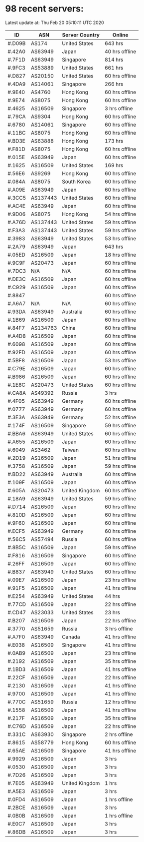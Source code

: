 # 98 recent servers:

Latest update at: Thu Feb 20 05:10:11 UTC 2020

| ID | ASN | Server Country | Online |
| -- | --- | -------------- | ------ |
| #.D09B | AS174 | United States | 643 hrs |
| #.42A0 | AS63949 | Japan | 40 hrs offline |
| #.7F1D | AS63949 | Singapore | 814 hrs |
| #.9FC3 | AS53889 | United States | 661 hrs |
| #.D827 | AS20150 | United States | 60 hrs offline |
| #.4DA9 | AS14061 | Singapore | 266 hrs |
| #.9E40 | AS4760 | Hong Kong | 60 hrs offline |
| #.9E74 | AS8075 | Hong Kong | 60 hrs offline |
| #.4625 | AS16509 | Singapore | 3 hrs offline |
| #.79CA | AS9304 | Hong Kong | 60 hrs offline |
| #.6780 | AS14061 | Singapore | 60 hrs offline |
| #.11BC | AS8075 | Hong Kong | 60 hrs offline |
| #.BD3E | AS63888 | Hong Kong | 173 hrs |
| #.F81D | AS8075 | Hong Kong | 60 hrs offline |
| #.015E | AS63949 | Japan | 60 hrs offline |
| #.1625 | AS16509 | United States | 169 hrs |
| #.56E6 | AS9269 | Hong Kong | 60 hrs offline |
| #.084A | AS8075 | South Korea | 60 hrs offline |
| #.A09E | AS63949 | Japan | 60 hrs offline |
| #.3CC5 | AS137443 | United States | 60 hrs offline |
| #.AC4E | AS63949 | Japan | 60 hrs offline |
| #.9D06 | AS8075 | Hong Kong | 54 hrs offline |
| #.A76D | AS137443 | United States | 59 hrs offline |
| #.F3A3 | AS137443 | United States | 59 hrs offline |
| #.3983 | AS63949 | United States | 53 hrs offline |
| #.2A79 | AS63949 | Japan | 643 hrs |
| #.05ED | AS16509 | Japan | 18 hrs offline |
| #.9C9F | AS20473 | Japan | 60 hrs offline |
| #.7DC3 | N/A | N/A | 60 hrs offline |
| #.DE3C | AS16509 | Japan | 60 hrs offline |
| #.C929 | AS16509 | Japan | 60 hrs offline |
| #.8847 |  |  | 60 hrs offline |
| #.A6A7 | N/A | N/A | 60 hrs offline |
| #.93DA | AS63949 | Australia | 60 hrs offline |
| #.1B69 | AS16509 | Japan | 60 hrs offline |
| #.84F7 | AS134763 | China | 60 hrs offline |
| #.A4D8 | AS16509 | Japan | 60 hrs offline |
| #.6098 | AS16509 | Japan | 60 hrs offline |
| #.92FD | AS16509 | Japan | 60 hrs offline |
| #.5BF8 | AS16509 | Japan | 53 hrs offline |
| #.C79E | AS16509 | Japan | 60 hrs offline |
| #.B986 | AS16509 | Japan | 60 hrs offline |
| #.1E8C | AS20473 | United States | 60 hrs offline |
| #.CA8A | AS49392 | Russia | 3 hrs |
| #.4F05 | AS63949 | Germany | 60 hrs offline |
| #.0777 | AS63949 | Germany | 60 hrs offline |
| #.3E3A | AS63949 | Germany | 52 hrs offline |
| #.174F | AS16509 | Singapore | 59 hrs offline |
| #.BBA6 | AS63949 | United States | 60 hrs offline |
| #.A655 | AS16509 | Japan | 60 hrs offline |
| #.6049 | AS3462 | Taiwan | 60 hrs offline |
| #.2D19 | AS16509 | Japan | 51 hrs offline |
| #.3758 | AS16509 | Japan | 59 hrs offline |
| #.BD22 | AS63949 | Australia | 60 hrs offline |
| #.109F | AS16509 | Japan | 60 hrs offline |
| #.605A | AS20473 | United Kingdom | 60 hrs offline |
| #.18A9 | AS63949 | United States | 59 hrs offline |
| #.D714 | AS16509 | Japan | 60 hrs offline |
| #.810D | AS16509 | Japan | 60 hrs offline |
| #.9F60 | AS16509 | Japan | 60 hrs offline |
| #.ECF5 | AS63949 | Germany | 60 hrs offline |
| #.56C5 | AS57494 | Russia | 60 hrs offline |
| #.8B5C | AS16509 | Japan | 59 hrs offline |
| #.F816 | AS16509 | Singapore | 60 hrs offline |
| #.26FF | AS16509 | Japan | 60 hrs offline |
| #.B837 | AS63949 | United States | 60 hrs offline |
| #.09E7 | AS16509 | Japan | 23 hrs offline |
| #.91F5 | AS16509 | Japan | 41 hrs offline |
| #.E254 | AS63949 | United States | 44 hrs |
| #.77CD | AS16509 | Japan | 22 hrs offline |
| #.CD47 | AS23033 | United States | 23 hrs |
| #.B207 | AS16509 | Japan | 22 hrs offline |
| #.3770 | AS51659 | Russia | 3 hrs offline |
| #.A7F0 | AS63949 | Canada | 41 hrs offline |
| #.E038 | AS16509 | Singapore | 41 hrs offline |
| #.0AB9 | AS16509 | Japan | 23 hrs offline |
| #.2192 | AS16509 | Japan | 35 hrs offline |
| #.1BD3 | AS16509 | Japan | 41 hrs offline |
| #.22CF | AS16509 | Japan | 22 hrs offline |
| #.2130 | AS16509 | Japan | 41 hrs offline |
| #.9700 | AS16509 | Japan | 41 hrs offline |
| #.770C | AS51659 | Russia | 12 hrs offline |
| #.1558 | AS16509 | Japan | 41 hrs offline |
| #.217F | AS16509 | Japan | 35 hrs offline |
| #.C76D | AS16509 | Japan | 22 hrs offline |
| #.331C | AS63930 | Singapore | 2 hrs offline |
| #.8615 | AS58779 | Hong Kong | 60 hrs offline |
| #.65AE | AS16509 | Singapore | 41 hrs offline |
| #.9929 | AS16509 | Japan | 3 hrs |
| #.0530 | AS16509 | Japan | 3 hrs |
| #.7D26 | AS16509 | Japan | 3 hrs |
| #.7E05 | AS63949 | United Kingdom | 1 hrs |
| #.A5E3 | AS16509 | Japan | 3 hrs |
| #.0FD4 | AS16509 | Japan | 1 hrs offline |
| #.2BCE | AS16509 | Japan | 3 hrs |
| #.0B0B | AS16509 | Japan | 1 hrs offline |
| #.E0C7 | AS16509 | Japan | 3 hrs |
| #.86DB | AS16509 | Japan | 3 hrs |

